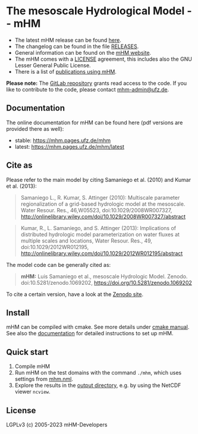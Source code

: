 # The mesoscale Hydrological Model -- mHM

- The latest mHM release can be found [here][0].
- The changelog can be found in the file [RELEASES][3].
- General information can be found on the [mHM website](https://mhm-ufz.org/).
- The mHM comes with a [LICENSE][6] agreement, this includes also the GNU Lesser General Public License.
- There is a list of [publications using mHM][7].

**Please note:** The [GitLab repository](https://git.ufz.de/mhm/mhm) grants read access to the code.
If you like to contribute to the code, please contact [mhm-admin@ufz.de](mailto:mhm-admin@ufz.de).

## Documentation

The online documentation for mHM can be found here (pdf versions are provided there as well):
- stable: https://mhm.pages.ufz.de/mhm
- latest: https://mhm.pages.ufz.de/mhm/latest

## Cite as

Please refer to the main model by citing Samaniego et al. (2010) and Kumar et al. (2013):

> Samaniego L., R. Kumar, S. Attinger (2010): Multiscale parameter regionalization of a grid-based hydrologic model at the mesoscale. Water Resour. Res., 46,W05523, doi:10.1029/2008WR007327, http://onlinelibrary.wiley.com/doi/10.1029/2008WR007327/abstract

> Kumar, R., L. Samaniego, and S. Attinger (2013): Implications of distributed hydrologic model parameterization on water fluxes at multiple scales and locations, Water Resour. Res., 49, doi:10.1029/2012WR012195, http://onlinelibrary.wiley.com/doi/10.1029/2012WR012195/abstract

The model code can be generally cited as:

> **mHM:** Luis Samaniego et al., mesoscale Hydrologic Model. Zenodo. doi:10.5281/zenodo.1069202, https://doi.org/10.5281/zenodo.1069202

To cite a certain version, have a look at the [Zenodo site][10].

## Install

mHM can be compiled with cmake. See more details under [cmake manual][9].
See also the [documentation][5] for detailed instructions to set up mHM.


## Quick start

1. Compile mHM
2. Run mHM on the test domains with the command `./mhm`, which uses settings from [mhm.nml](mhm.nml).
3. Explore the results in the [output directory](test_domain/), e.g. by using the NetCDF viewer `ncview`.


## License

LGPLv3 (c) 2005-2023 mHM-Developers

[0]: https://git.ufz.de/mhm/mhm/-/releases
[3]: doc/RELEASES.md
[4]: https://git.ufz.de/mhm/mhm/tags/
[5]: https://mhm.pages.ufz.de/mhm
[6]: LICENSE
[7]: https://mhm-ufz.org/about/publications/
[9]: doc/INSTALL.md
[10]: https://zenodo.org/record/3239055
